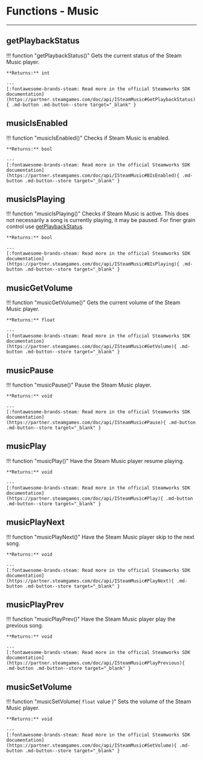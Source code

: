 # Functions - Music

---

## getPlaybackStatus

!!! function "getPlaybackStatus()"
	Gets the current status of the Steam Music player.

	**Returns:** int

    ---
    [:fontawesome-brands-steam: Read more in the official Steamworks SDK documentation](https://partner.steamgames.com/doc/api/ISteamMusic#GetPlaybackStatus){ .md-button .md-button--store target="_blank" }

## musicIsEnabled

!!! function "musicIsEnabled()"
	Checks if Steam Music is enabled.

	**Returns:** bool

    ---
    [:fontawesome-brands-steam: Read more in the official Steamworks SDK documentation](https://partner.steamgames.com/doc/api/ISteamMusic#BIsEnabled){ .md-button .md-button--store target="_blank" }

## musicIsPlaying

!!! function "musicIsPlaying()"
	Checks if Steam Music is active. This does not necessarily a song is currently playing, it may be paused.
	For finer grain control use [getPlaybackStatus](/functions/music/#getplaybackstatus).

	**Returns:** bool

    ---
    [:fontawesome-brands-steam: Read more in the official Steamworks SDK documentation](https://partner.steamgames.com/doc/api/ISteamMusic#BIsPlaying){ .md-button .md-button--store target="_blank" }

## musicGetVolume

!!! function "musicGetVolume()"
	Gets the current volume of the Steam Music player.

	**Returns:** float

    ---
    [:fontawesome-brands-steam: Read more in the official Steamworks SDK documentation](https://partner.steamgames.com/doc/api/ISteamMusic#GetVolume){ .md-button .md-button--store target="_blank" }

## musicPause

!!! function "musicPause()"
	Pause the Steam Music player.

	**Returns:** void

    ---
    [:fontawesome-brands-steam: Read more in the official Steamworks SDK documentation](https://partner.steamgames.com/doc/api/ISteamMusic#Pause){ .md-button .md-button--store target="_blank" }

## musicPlay

!!! function "musicPlay()"
	Have the Steam Music player resume playing.

	**Returns:** void

    ---
    [:fontawesome-brands-steam: Read more in the official Steamworks SDK documentation](https://partner.steamgames.com/doc/api/ISteamMusic#Play){ .md-button .md-button--store target="_blank" }

## musicPlayNext

!!! function "musicPlayNext()"
	Have the Steam Music player skip to the next song.

	**Returns:** void

    ---
    [:fontawesome-brands-steam: Read more in the official Steamworks SDK documentation](https://partner.steamgames.com/doc/api/ISteamMusic#PlayNext){ .md-button .md-button--store target="_blank" }

## musicPlayPrev

!!! function "musicPlayPrev()"
	Have the Steam Music player play the previous song.

	**Returns:** void

    ---
    [:fontawesome-brands-steam: Read more in the official Steamworks SDK documentation](https://partner.steamgames.com/doc/api/ISteamMusic#PlayPrevious){ .md-button .md-button--store target="_blank" }

## musicSetVolume

!!! function "musicSetVolume( ```float``` value )"
	Sets the volume of the Steam Music player.

	**Returns:** void

    ---
    [:fontawesome-brands-steam: Read more in the official Steamworks SDK documentation](https://partner.steamgames.com/doc/api/ISteamMusic#SetVolume){ .md-button .md-button--store target="_blank" }
